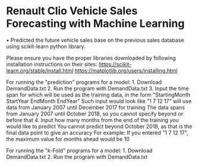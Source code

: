# Renault Clio Vehicle Sales Forecasting with Machine Learning
 •	Predicted the future vehicle sales base on the previous sales database using scikit-learn python library.

Please ensure you have the proper libraries downloaded by following installation instructions on their sites:
    https://scikit-learn.org/stable/install.html
    https://matplotlib.org/users/installing.html
    
For running the "prediction" programs for a model:
    1. Download DemandData.txt
    2. Run the program with DemandData.txt
    3. Input the time span for which will be used as the training data, in the form "StartingMonth StartYear EndMonth EndYear"
        Such input would look like "1 7 12 17" will use data from January 2007 until December 2017 for training
        The data spans from January 2007 until October 2018, so you cannot specify beyond or before that
    4. Input how many months from the end of the training you would like to predict
        You cannot predict beyond October 2018, as that is the final data point to give an accuracy
        For example: If you entered "1 7 12 17", the maximum value for months ahead would be 10
        
For running the "k-Fold" programs for a model:
    1. Download DemandData.txt
    2. Run the program with DemandData.txt
        
